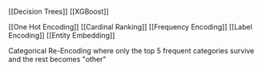 [[Decision Trees]]
[[XGBoost]]


[[One Hot Encoding]]
[[Cardinal Ranking]]
[[Frequency Encoding]]
[[Label Encoding]]
[[Entity Embedding]]

Categorical Re-Encoding where only the top 5 frequent categories survive and the rest becomes "other"